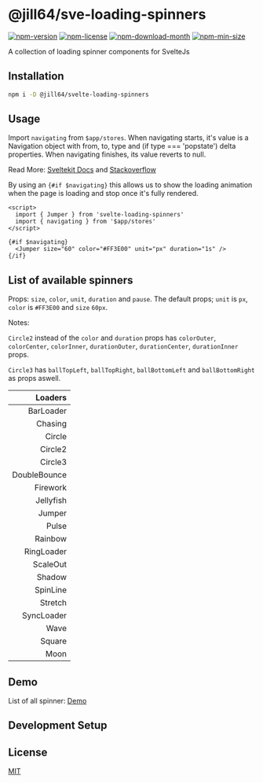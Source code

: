 <!----- BEGIN GHOST DOCS HEADER ----->

# @jill64/sve-loading-spinners

<!----- BEGIN GHOST DOCS BADGES ----->

<a href="https://npmjs.com/package/@jill64/sve-loading-spinners"><img src="https://img.shields.io/npm/v/@jill64/sve-loading-spinners" alt="npm-version" /></a> <a href="https://npmjs.com/package/@jill64/sve-loading-spinners"><img src="https://img.shields.io/npm/l/@jill64/sve-loading-spinners" alt="npm-license" /></a> <a href="https://npmjs.com/package/@jill64/sve-loading-spinners"><img src="https://img.shields.io/npm/dm/@jill64/sve-loading-spinners" alt="npm-download-month" /></a> <a href="https://npmjs.com/package/@jill64/sve-loading-spinners"><img src="https://img.shields.io/bundlephobia/min/@jill64/sve-loading-spinners" alt="npm-min-size" /></a>

<!----- END GHOST DOCS BADGES ----->

A collection of loading spinner components for SvelteJs

<!----- END GHOST DOCS HEADER ----->

## Installation

```bash
npm i -D @jill64/svelte-loading-spinners
```

## Usage

Import `navigating` from `$app/stores`.
When navigating starts, it's value is a Navigation object with from, to, type and (if type === 'popstate') delta properties. When navigating finishes, its value reverts to null.

Read More: [Sveltekit Docs](https://kit.svelte.dev/docs/modules#$app-stores-navigating) and [Stackoverflow](https://stackoverflow.com/questions/70218035/sveltekit-loading-indicator-when-a-page-load-time-threshold-is-exceeded)

By using an `{#if $navigating}` this allows us to show the loading animation when the page is loading and stop once it's fully rendered.

```svelte
<script>
  import { Jumper } from 'svelte-loading-spinners'
  import { navigating } from '$app/stores'
</script>

{#if $navigating}
  <Jumper size="60" color="#FF3E00" unit="px" duration="1s" />
{/if}
```

## List of available spinners

Props: `size`, `color`, `unit`, `duration` and `pause`.
The default props; `unit` is `px`, `color` is `#FF3E00` and `size` `60px`.

Notes:

`Circle2` instead of the `color` and `duration` props has `colorOuter`, `colorCenter`, `colorInner`, `durationOuter`, `durationCenter`, `durationInner` props.

`Circle3` has `ballTopLeft`, `ballTopRight`, `ballBottomLeft` and `ballBottomRight` as props aswell.

|      Loaders |
| -----------: |
|    BarLoader |
|      Chasing |
|       Circle |
|      Circle2 |
|      Circle3 |
| DoubleBounce |
|     Firework |
|    Jellyfish |
|       Jumper |
|        Pulse |
|      Rainbow |
|   RingLoader |
|     ScaleOut |
|       Shadow |
|     SpinLine |
|      Stretch |
|   SyncLoader |
|         Wave |
|       Square |
|         Moon |

## Demo

List of all spinner: [Demo](https://schum123.github.io/svelte-loading-spinners/)

## Development Setup

<!----- BEGIN GHOST DOCS FOOTER ----->

## License

[MIT](LICENSE)

<!----- END GHOST DOCS FOOTER ----->
